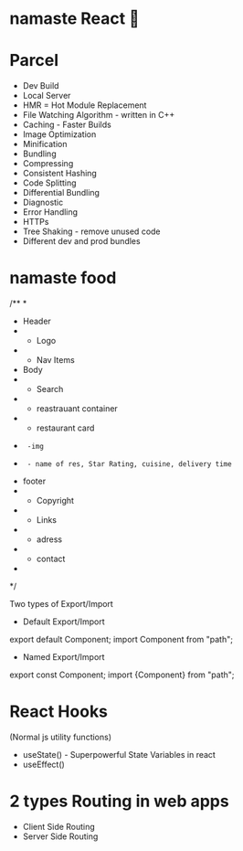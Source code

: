 # namaste React 🚀

# Parcel
- Dev Build
- Local Server
- HMR = Hot Module Replacement
- File Watching Algorithm - written in C++
- Caching - Faster Builds 
- Image Optimization
- Minification 
- Bundling
- Compressing
- Consistent Hashing
- Code Splitting
- Differential Bundling
- Diagnostic
- Error Handling
- HTTPs
- Tree Shaking - remove unused code
- Different dev and prod bundles

# namaste food

/**
 * 
 * Header
 * - Logo
 * - Nav Items
 * Body
 * - Search
 * - reastrauant container
 *  - restaurant card
 *      -img
 *      - name of res, Star Rating, cuisine, delivery time
 * footer
 * - Copyright
 * - Links
 * - adress
 * - contact 
 * 
 */

 Two types of Export/Import

 - Default Export/Import

 export default Component;
 import Component from "path";

 - Named Export/Import

 export const Component;
 import {Component} from "path";

 # React Hooks
 (Normal js utility functions)
 - useState() - Superpowerful State Variables in react
 - useEffect()

# 2 types Routing in web apps
 - Client Side Routing
 - Server Side Routing

